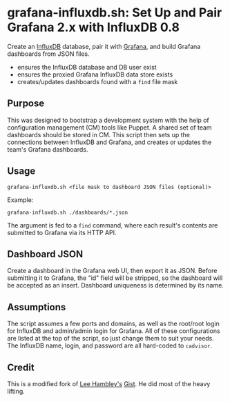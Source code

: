 grafana-influxdb.sh: Set Up and Pair Grafana 2.x with InfluxDB 0.8
==================================================================

Create an [InfluxDB](https://influxdb.com/) database, pair it with
[Grafana](http://grafana.org/), and build Grafana dashboards from
JSON files.

- ensures the InfluxDB database and DB user exist
- ensures the proxied Grafana InfluxDB data store exists
- creates/updates dashboards found with a `find` file mask


Purpose
-------

This was designed to bootstrap a development system with the help of
configuration management (CM) tools like Puppet. A shared set of team
dashboards should be stored in CM. This script then sets up the
connections between InfluxDB and Grafana, and creates or updates the
team's Grafana dashboards.


Usage
-----

    grafana-influxdb.sh <file mask to dashboard JSON files (optional)>

Example:

    grafana-influxdb.sh ./dashboards/*.json

The argument is fed to a `find` command, where each result's contents 
are submitted to Grafana via its HTTP API.


Dashboard JSON
--------------

Create a dashboard in the Grafana web UI, then export it as JSON. Before
submitting it to Grafana, the "id" field will be stripped, so the dashboard
will be accepted as an insert. Dashboard uniqueness is determined by its name.


Assumptions
-----------

The script assumes a few ports and domains, as well as the root/root login for
InfluxDB and admin/admin login for Grafana. All of these configurations are
listed at the top of the script, so just change them to suit your needs. The 
InfluxDB name, login, and password are all hard-coded to `cadvisor`.


Credit
------

This is a modified fork of [Lee Hambley's](https://github.com/leehambley) [Gist](https://gist.github.com/leehambley/9741431695da3787f6b3).
He did most of the heavy lifting.


